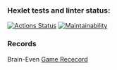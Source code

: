 ### Hexlet tests and linter status:
[![Actions Status](https://github.com/iPoolito/Proyecto-project-98/actions/workflows/hexlet-check.yml/badge.svg)](https://github.com/iPoolito/Proyecto-project-98/actions)
[![Maintainability](https://api.codeclimate.com/v1/badges/ec8ff916085d97847843/maintainability)](https://codeclimate.com/github/iPoolito/Proyecto-project-98/maintainability)

### Records

Brain-Even [Game Rececord](https://asciinema.org/a/DOchknRDbKvGgj68pOS716c54)